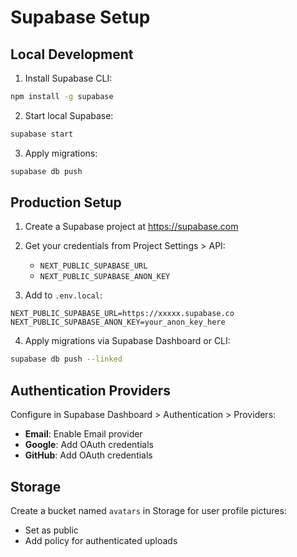 # Supabase Setup

## Local Development

1. Install Supabase CLI:
```bash
npm install -g supabase
```

2. Start local Supabase:
```bash
supabase start
```

3. Apply migrations:
```bash
supabase db push
```

## Production Setup

1. Create a Supabase project at https://supabase.com

2. Get your credentials from Project Settings > API:
   - `NEXT_PUBLIC_SUPABASE_URL`
   - `NEXT_PUBLIC_SUPABASE_ANON_KEY`

3. Add to `.env.local`:
```env
NEXT_PUBLIC_SUPABASE_URL=https://xxxxx.supabase.co
NEXT_PUBLIC_SUPABASE_ANON_KEY=your_anon_key_here
```

4. Apply migrations via Supabase Dashboard or CLI:
```bash
supabase db push --linked
```

## Authentication Providers

Configure in Supabase Dashboard > Authentication > Providers:

- **Email**: Enable Email provider
- **Google**: Add OAuth credentials
- **GitHub**: Add OAuth credentials

## Storage

Create a bucket named `avatars` in Storage for user profile pictures:
- Set as public
- Add policy for authenticated uploads
